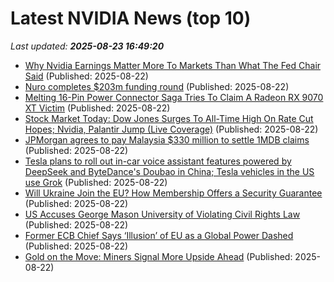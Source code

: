 # Latest NVIDIA News (top 10)
_Last updated: **2025-08-23 16:49:20**_

- [Why Nvidia Earnings Matter More To Markets Than What The Fed Chair Said](https://www.forbes.com/sites/petercohan/2025/08/22/why-nvidia-matters-more-to-markets-than-the-fed/) (Published: 2025-08-22)
- [Nuro completes $203m funding round](https://www.just-auto.com/news/nuro-series-e-funding-round/) (Published: 2025-08-22)
- [Melting 16-Pin Power Connector Saga Tries To Claim A Radeon RX 9070 XT Victim](https://hothardware.com/news/melting-16-pin-power-connector-saga-claims-its-first-amd-radeon-rx-9070-xt-victim) (Published: 2025-08-22)
- [Stock Market Today: Dow Jones Surges To All-Time High On Rate Cut Hopes; Nvidia, Palantir Jump (Live Coverage)](https://biztoc.com/x/1b53a36946732355) (Published: 2025-08-22)
- [JPMorgan agrees to pay Malaysia $330 million to settle 1MDB claims](https://biztoc.com/x/412f5dffe6dc2c2c) (Published: 2025-08-22)
- [Tesla plans to roll out in-car voice assistant features powered by DeepSeek and ByteDance's Doubao in China; Tesla vehicles in the US use Grok](https://biztoc.com/x/fccc8bc304cc4405) (Published: 2025-08-22)
- [Will Ukraine Join the EU? How Membership Offers a Security Guarantee](https://biztoc.com/x/9a3884d92139a454) (Published: 2025-08-22)
- [US Accuses George Mason University of Violating Civil Rights Law](https://biztoc.com/x/82e8309d13184efe) (Published: 2025-08-22)
- [Former ECB Chief Says ‘Illusion’ of EU as a Global Power Dashed](https://biztoc.com/x/63a711a293dede60) (Published: 2025-08-22)
- [Gold on the Move: Miners Signal More Upside Ahead](https://biztoc.com/x/9fb3f5011db6f489) (Published: 2025-08-22)
